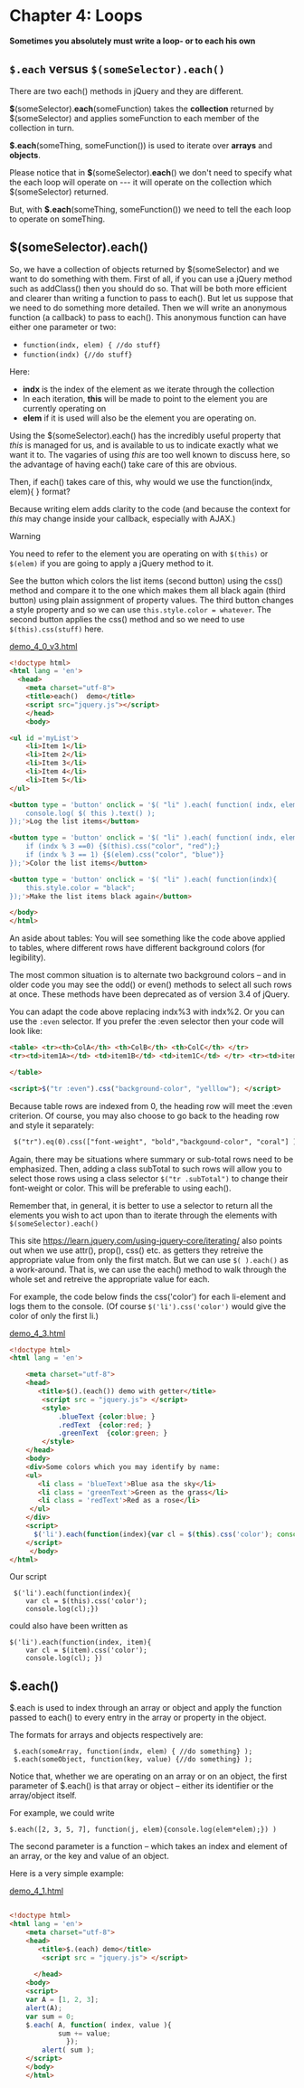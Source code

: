 # Chapter 4: Loops
**Sometimes you absolutely must write a loop- or to each his own**

## `$.each` versus `$(someSelector).each()`

There are two each() methods in jQuery and they are different.  

**$**(someSelector).**each**(someFunction) takes the **collection** returned by $(someSelector) and applies someFunction to each member of the collection in turn.     

**$.each**(someThing, someFunction()) is used to iterate over **arrays** and **objects**. 

Please notice that in **$**(someSelector).**each**() we don't need to specify what the each loop will operate on --- it will operate on the collection which $(someSelector) returned. 

But, with **$.each**(someThing, someFunction()) we need to tell the each loop to operate on someThing. 


## $(someSelector).each() 

So, we have a collection of objects returned by $(someSelector) and we want to do something with them. First of all, if you can use a jQuery method such as addClass() then you should do so. That will be both more efficient and clearer than writing a function to pass to each(). But let us suppose that we need to do something more detailed. Then we will write an anonymous function (a callback) to pass to each(). This anonymous function can have either one parameter or two:  
-  `function(indx, elem) { //do stuff}`
-  `function(indx) {//do stuff}`

Here: 
- **indx** is the index of the element as we iterate through the collection
- In each iteration, **this** will be made to point to the element you are currently operating on
- **elem** if it is used will also be the element you are operating on.

Using the $(someSelector).each() has the incredibly useful property that _this_ is managed for us, and is available to us to indicate exactly what we want it to. The vagaries of using _this_ are too well known to discuss here, so the advantage of having each() take care of this are obvious.

Then, if each() takes care of this, why would we use the function(indx, elem){ } format? 

Because writing elem adds clarity to the code (and because the context for _this_ may change inside your callback, especially with AJAX.)

> [!WARNING]
> You need to refer to the element you are operating on with `$(this)` or `$(elem)` if you are going to apply a jQuery method to it.

See the button which colors the list items (second button) using the css() method and compare it to the one which makes them all black again (third button) using plain assignment of property values. The third button changes a style property and so we can use `this.style.color = whatever`. The second button applies the css() method and so we need to use `$(this).css(stuff)` here.  

[demo_4_0_v3.html](http://web.simmons.edu/~menzin/CS321/Unit_5_jQuery_and_Ajax/About_jQuery/Chapter04/demo_4_0_v3.html)

```html
<!doctype html>
<html lang = 'en'>
  <head>
    <meta charset="utf-8">	
    <title>each()  demo</title>
    <script src="jquery.js"></script>	   
	</head>
	<body>

<ul id ='myList'>
	<li>Item 1</li>
	<li>Item 2</li>
	<li>Item 3</li>
	<li>Item 4</li>
	<li>Item 5</li>
</ul>

<button type = 'button' onclick = '$( "li" ).each( function( indx, elem ){
    console.log( $( this ).text() );
});'>Log the list items</button>

<button type = 'button' onclick = '$( "li" ).each( function( indx, elem ){
    if (indx % 3 ==0) {$(this).css("color", "red");}
	if (indx % 3 == 1) {$(elem).css("color", "blue")}
});'>Color the list items</button>

<button type = 'button' onclick = '$( "li" ).each( function(indx){
    this.style.color = "black";
});'>Make the list items black again</button>

</body>
</html>
```

An aside about tables: You will see something like the code above applied to tables, where different rows have different background colors (for legibility). 

The most common situation is to alternate two background colors – and in older code you may see the odd() or even() methods to select all such rows at once.  These methods have been deprecated as of version 3.4 of jQuery. 

You can adapt the code above replacing indx%3 with indx%2. Or you can use the `:even` selector. If you prefer the :even selector then your code will look like: 

```html
<table> <tr><th>ColA</th> <th>ColB</th> <th>ColC</th> </tr>
<tr><td>item1A></td> <td>item1B</td> <td>item1C</td> </tr> <tr><td>item2A></td> <td>item2B</td> <td>item2C</td> </tr>:

</table>

<script>$("tr :even").css("background-color", "yelllow"); </script> 
```

Because table rows are indexed from 0, the heading row will meet the :even criterion. Of course, you may also choose to go back to the heading row and style it separately: 

```html
 $("tr").eq(0).css(["font-weight", "bold","backgound-color", "coral"] );
```

Again, there may be situations where summary or sub-total rows need to be emphasized. Then, adding a class subTotal to such rows will allow you to select those rows using a class selector `$("tr .subTotal")` to change their font-weight or color. This will be preferable to using each().  

Remember that, in general, it is better to use a selector to return all the elements you wish to act upon than to iterate through the elements with `$(someSelector).each()`

This site  https://learn.jquery.com/using-jquery-core/iterating/ also points out when we use attr(), prop(), css() etc. as getters they retreive the appropriate value from only the first match. But we can use `$( ).each()` as a work-around. That is, we can use the each() method to walk through the whole set and retreive the appropriate value for each.

For example, the code below finds the css('color') for each li-element  and logs them to the console. (Of course `$('li').css('color')` would give the color of only the first li.) 

[demo_4_3.html](http://web.simmons.edu/~menzin/CS321/Unit_5_jQuery_and_Ajax/About_jQuery/Chapter04/demo_4_3_v1.html)

``` html
<!doctype html>
<html lang = 'en'>

    <meta charset="utf-8">
    <head>	
       <title>$().(each()) demo with getter</title>
        <script src = "jquery.js"> </script> 
        <style>
			.blueText {color:blue; }
			.redText  {color:red; }
			.greenText  {color:green; }
		</style>  		
    </head>
    <body>
	<div>Some colors which you may identify by name: 
	<ul>
	   <li class = 'blueText'>Blue asa the sky</li>
	   <li class = 'greenText'>Green as the grass</li>
	   <li class = 'redText'>Red as a rose</li>
	 </ul>  
	</div> 
	<script>
	  $('li').each(function(index){var cl = $(this).css('color'); console.log(cl);})
	</script>
     </body>
</html>
```

Our script

     $('li').each(function(index){
     	var cl = $(this).css('color');
      	console.log(cl);})

could also have been written as

    $('li').each(function(index, item){
    	var cl = $(item).css('color'); 
     	console.log(cl); })  
## $.each()      
$.each is used to index through an array or object and apply the function passed to each() to every entry in the array or property in the object.  

The formats for arrays and objects respectively are: 
     
     $.each(someArray, function(indx, elem) { //do something} );
     $.each(someObject, function(key, value) {//do something} );  
     
Notice that, whether we are operating on an array or on an object, the first parameter of $.each() is that array or object – either its identifier or the array/object itself. 

For example, we could write
	
 	$.each([2, 3, 5, 7], function(j, elem){console.log(elem*elem);}) )

The second parameter is a function – which takes an index and element of an array, or the key and value of an object.  

Here is a very simple example: 

[demo_4_1.html](http://web.simmons.edu/~menzin/CS321/Unit_5_jQuery_and_Ajax/About_jQuery/Chapter04/demo_4_1_v0f.html)
``` html

<!doctype html>
<html lang = 'en'>
    <meta charset="utf-8">
    <head>	
       <title>$.(each) demo</title>
        <script src = "jquery.js"> </script>     
		
	  </head>
	<body>
	<script>
	var A = [1, 2, 3];
	alert(A);
	var sum = 0;
	$.each( A, function( index, value ){
            sum += value;
              }); 
        alert( sum ); 
	</script>		
	</body>
	</html>
```




